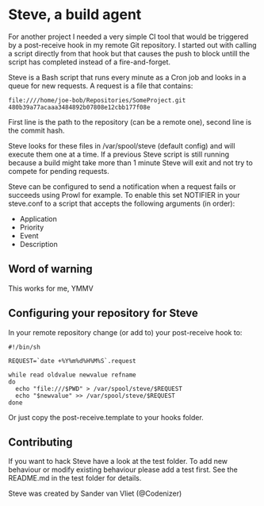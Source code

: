# Steve, a build agent
For another project I needed a very simple CI tool that would be triggered by a post-receive hook in my remote Git repository.
I started out with calling a script directly from that hook but that causes the push to block untill the script has completed instead of a fire-and-forget.

Steve is a Bash script that runs every minute as a Cron job and looks in a queue for new requests. A request is a file that contains:

```
file:////home/joe-bob/Repositories/SomeProject.git
480b39a77acaaa3484892b07808e12cbb177f08e
```
First line is the path to the repository (can be a remote one), second line is the commit hash.

Steve looks for these files in /var/spool/steve (default config) and will execute them one at a time. If a previous Steve script is still running because a build might take more than 1 minute Steve will exit and not try to compete for pending requests.

Steve can be configured to send a notification when a request fails or succeeds using Prowl for example. To enable this set NOTIFIER in your steve.conf to a script that accepts the following arguments (in order):

* Application
* Priority
* Event
* Description

## Word of warning
This works for me, YMMV

## Configuring your repository for Steve
In your remote repository change (or add to) your post-receive hook to:

```
#!/bin/sh

REQUEST=`date +%Y%m%d%H%M%S`.request

while read oldvalue newvalue refname
do
  echo "file:///$PWD" > /var/spool/steve/$REQUEST
  echo "$newvalue" >> /var/spool/steve/$REQUEST
done
```
Or just copy the post-receive.template to your hooks folder.

## Contributing
If you want to hack Steve have a look at the test folder. To add new behaviour or modify existing behaviour please add a test first. See the README.md in the test folder for details.

Steve was created by Sander van Vliet (@Codenizer)